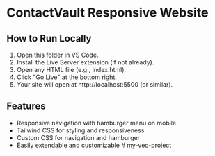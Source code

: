 # ContactVault Responsive Website

## How to Run Locally

1. Open this folder in VS Code.
2. Install the Live Server extension (if not already).
3. Open any HTML file (e.g., index.html).
4. Click "Go Live" at the bottom right.
5. Your site will open at http://localhost:5500 (or similar).

## Features

- Responsive navigation with hamburger menu on mobile
- Tailwind CSS for styling and responsiveness
- Custom CSS for navigation and hamburger
- Easily extendable and customizable
#   m y - v e c - p r o j e c t  
 